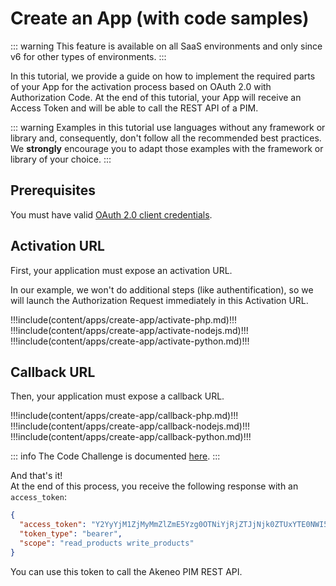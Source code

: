 # Create an App (with code samples)

::: warning
This feature is available on all SaaS environments and only since v6 for other types of environments.
:::

In this tutorial, we provide a guide on how to implement the required parts of your App
for the activation process based on OAuth 2.0 with Authorization Code.
At the end of this tutorial, your App will receive an Access Token and will be able to call the REST API of a PIM.

::: warning
Examples in this tutorial use languages without any framework or library and, consequently, don't follow
all the recommended best practices. We **strongly** encourage you to adapt those examples with the framework or
library of your choice.
:::

## Prerequisites

You must have valid [OAuth 2.0 client credentials](/apps/using-oauth2.html#credentials).

## Activation URL

First, your application must expose an activation URL.

In our example, we won't do additional steps (like authentification), so we will launch the Authorization Request
immediately in this Activation URL.


!!!include(content/apps/create-app/activate-php.md)!!!
!!!include(content/apps/create-app/activate-nodejs.md)!!!
!!!include(content/apps/create-app/activate-python.md)!!!

## Callback URL

Then, your application must expose a callback URL.


!!!include(content/apps/create-app/callback-php.md)!!!
!!!include(content/apps/create-app/callback-nodejs.md)!!!
!!!include(content/apps/create-app/callback-python.md)!!!



::: info
The Code Challenge is documented [here](/apps/using-oauth2.html#whats-the-code-challenge).
:::

And that's it!  
At the end of this process, you receive the following response with an `access_token`:

```json
{
  "access_token": "Y2YyYjM1ZjMyMmZlZmE5Yzg0OTNiYjRjZTJjNjk0ZTUxYTE0NWI5Zm",
  "token_type": "bearer",
  "scope": "read_products write_products"
}
```

You can use this token to call the Akeneo PIM REST API.
